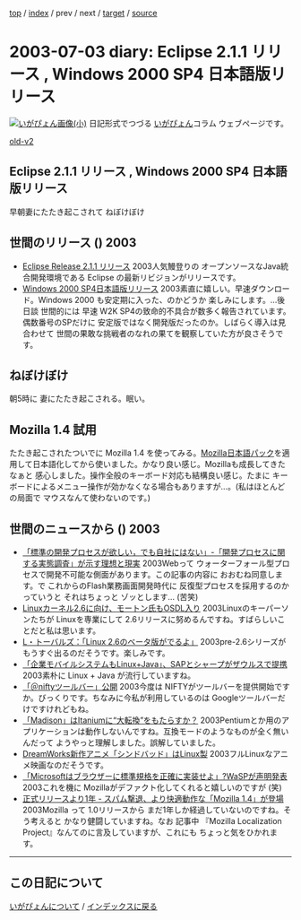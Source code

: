[top](https://igapyon.github.io/diary/) 
 / [index](https://igapyon.github.io/diary/2003/index.html) 
 / prev 
 / next 
 / [target](https://igapyon.github.io/diary/2003/ig030703.html) 
 / [source](https://github.com/igapyon/diary/blob/gh-pages/2003/ig030703.html.src.md) 

2003-07-03 diary: Eclipse 2.1.1 リリース , Windows 2000 SP4 日本語版リリース
=====================================================================================================
[![いがぴょん画像(小)](https://igapyon.github.io/diary/images/iga200306s.jpg "いがぴょん")](https://igapyon.github.io/diary/memo/memoigapyon.html) 日記形式でつづる [いがぴょん](https://igapyon.github.io/diary/memo/memoigapyon.html)コラム ウェブページです。

[old-v2](ig030703-orig.html)

## Eclipse 2.1.1 リリース , Windows 2000 SP4 日本語版リリース

早朝妻にたたき起こされて ねぼけぼけ


## 世間のリリース () 2003

* [Eclipse Release 2.1.1 リリース](http://www.eclipse.org/)  2003人気鰻登りの オープンソースなJava統合開発環境である Eclipse の最新リビジョンがリリースです。
* [Windows 2000 SP4日本語版リリース](http://www.zdnet.co.jp/news/0307/03/njbt_02.html)  2003素直に嬉しい。早速ダウンロード。Windows 2000 も安定期に入った、のかどうか 楽しみにします。…後日談 世間的には 早速 W2K SP4の致命的不具合が数多く報告されています。偶数番号のSPだけに 安定版ではなく開発版だったのか。しばらく導入は見合わせて 世間の果敢な挑戦者のなれの果てを観察していた方が良さそうです。

## ねぼけぼけ

朝5時に 妻にたたき起こされる。眠い。

## Mozilla 1.4 試用

たたき起こされたついでに Mozilla 1.4 を使ってみる。[Mozilla日本語パック](http://www.mozilla.gr.jp/jlp/)を適用して日本語化してから使いました。かなり良い感じ。Mozillaも成長してきたなぁと 感心しました。操作全般のキーボード対応も結構良い感じ。たまに キーボードによるメニュー操作が効かなくなる場合もありますが…。(私はほとんどの局面で マウスなんて使わないのです。)

## 世間のニュースから () 2003

* [「標準の開発プロセスが欲しい，でも自社にはない」-「開発プロセスに関する実態調査」が示す理想と現実](http://itpro.nikkeibp.co.jp/free/ITPro/OPINION/20030701/1/)  2003Webって ウォーターフォール型プロセスで開発不可能な側面があります。この記事の内容に おおむね同意します。で これからのFlash業務画面開発時代に 反復型プロセスを採用するのかっていうと それはちょっと ゾッとします… (苦笑)
* [Linuxカーネル2.6に向け、モートン氏もOSDL入り](http://www.zdnet.co.jp/news/0307/03/nebt_15.html)  2003Linuxのキーパーソンたちが Linuxを専業にして 2.6リリースに努めるんですね。すばらしいことだと私は思います。
* [L・トーバルズ：「Linux 2.6のベータ版がでるよ」](http://japan.cnet.com/svc/rss?id=1261.47623.59705)  2003pre-2.6シリーズが もうすぐ出るのだそうです。楽しみです。
* [「企業モバイルシステムもLinux+Java」、SAPとシャープがザウルスで提携](http://japan.cnet.com/news/ent/story/0,2000047623,20059714,00.htm)  2003素朴に Linux + Java が流行していますね。
* [「＠niftyツールバー」公開](http://www.zdnet.co.jp/news/0307/02/njbt_08.html)  2003今度は NIFTYがツールバーを提供開始ですか。びっくりです。ちなみに今私が利用しているのは Googleツールバーだけですけれどもね。
* [「Madison」はItaniumに“大転換”をもたらすか？](http://www.zdnet.co.jp/enterprise/0307/01/epn27.html)  2003Pentiumとか用のアプリケーションは動作しないんですね。互換モードのようなものが全く無いんだって ようやっと理解しました。誤解していました。
* [DreamWorks新作アニメ「シンドバッド」はLinux製](http://www.zdnet.co.jp/news/0307/01/ne00_dreamworks.html)  2003フルLinuxなアニメ映画なのだそうです。
* [「Microsoftはブラウザーに標準規格を正確に実装せよ」?WaSPが声明発表](http://internet.watch.impress.co.jp/www/article/2003/0630/wasp.htm)  2003これを機に Mozillaがデファクト化してくれると嬉しいのですが (笑)
* [正式リリースより1年 - スパム撃退、より快適動作な「Mozilla 1.4」が登場](http://pcweb.mycom.co.jp/news/2003/07/01/19.html)  2003Mozilla って 1.0リリースから まだ1年しか経過していないのですね。そう考えると かなり健闘していますね。なお 記事中 『Mozilla Localization Project』なんてのに言及していますが、これにも ちょっと気をひかれます。

----------------------------------------------------------------------------------------------------

## この日記について
[いがぴょんについて](https://igapyon.github.io/diary/memo/memoigapyon.html) / [インデックスに戻る](https://igapyon.github.io/diary/idxall.html)
